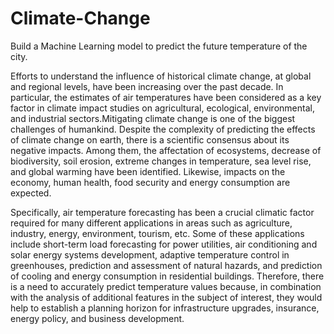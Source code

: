 # Climate-Change
Build a Machine Learning model to predict the future temperature of the city.

Efforts to understand the influence of historical climate change, at global and regional levels, have been increasing over the past decade. In particular, the estimates of air temperatures have been considered as a key factor in climate impact studies on agricultural, ecological, environmental, and industrial sectors.Mitigating climate change is one of the biggest challenges of humankind. Despite the complexity of predicting the effects of climate change on earth, there is a scientific consensus about its negative impacts. Among them, the affectation of ecosystems, decrease of biodiversity, soil erosion, extreme changes in temperature, sea level rise, and global warming have been identified. Likewise, impacts on the economy, human health, food security and energy consumption are expected.

Specifically, air temperature forecasting has been a crucial climatic factor required for many different applications in areas such as agriculture, industry, energy, environment, tourism, etc. Some of these applications include short-term load forecasting for power utilities, air conditioning and solar energy systems development, adaptive temperature control in greenhouses, prediction and assessment of natural hazards, and prediction of cooling and energy consumption in residential buildings. Therefore, there is a need to accurately predict temperature values because, in combination with the analysis of additional features in the subject of interest, they would help to establish a planning horizon for infrastructure upgrades, insurance, energy policy, and business development.

